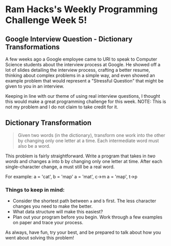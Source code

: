 # Ram Hacks's Weekly Programming Challenge Week 5!
## Google Interview Question -  Dictionary Transformations
A few weeks ago a Google employee came to URI to speak to Computer Science students about the interview process at Google. He showed off a lot of slides detailing the interview process, crafting a better resume, thinking about complex problems in a simple way, and even showed an example problem that would represent a "Stressful Question" that might be given to you in an interview.

Keeping in line with our theme of using real interview questions, I thought this would make a great programming challenge for this week. NOTE: This is not my problem and I do not claim to take credit for it.

## Dictionary Transformation
> Given two words (in the dictionary), transform one work into the other by changing only one letter at a time. Each intermediate word must also be a word.

This problem is fairly straightforward. Write a program that takes in _two words_ and changes a into b by changing only one letter at time. After each single-character change, a must still be a real word.

For example:
    a = 'cat', b = 'map'
	a = 'mat', c->m
	a = 'map', t->p

### Things to keep in mind:
* Consider the shortest path between `a` and `b` first. The less character changes you need to make the better.
* What data structure will make this easiest?
* Plan out your program before you begin. Work through a few examples on paper and trace your process.

As always, have fun, try your best, and be prepared to talk about how you went about solving this problem!
